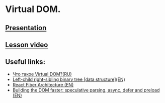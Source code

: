 # Virtual DOM.

## [Presentation](https://slides.com/aleh_lipski/deck-2afe03)
## [Lesson video](https://drive.google.com/file/d/1PRADtv5dgkhWCpVzgRUZT5VxX2YrIjkc/view?usp=sharing)

## Useful links:
* [Что такое Virtual DOM?(RU)](https://habr.com/ru/post/256965/)
* [Left-child right-sibling binary tree \[data structure\](EN)](https://en.wikipedia.org/wiki/Left-child_right-sibling_binary_tree)
* [React Fiber Architecture (EN)](https://github.com/acdlite/react-fiber-architecture)
* [Building the DOM faster: speculative parsing, async, defer and preload (EN)](https://hacks.mozilla.org/2017/09/building-the-dom-faster-speculative-parsing-async-defer-and-preload/)